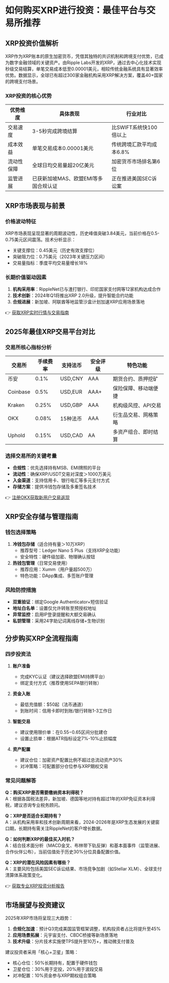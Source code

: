 # 如何购买XRP进行投资：最佳平台与交易所推荐

## XRP投资价值解析

XRP作为XRP账本的原生加密货币，凭借其独特的共识机制和跨境支付优势，已成为数字金融领域的关键资产。由Ripple Labs开发的XRP，通过去中心化技术实现秒级交易结算，单笔交易成本低至0.00001美元，相较传统金融系统具有显著效率优势。数据显示，全球已有超过300家金融机构采用XRP解决方案，覆盖40+国家的跨境支付场景。

### XRP投资的核心优势
| 优势维度       | 具体表现                          | 行业对比                  |
|----------------|-----------------------------------|-------------------------|
| 交易速度       | 3-5秒完成跨境结算                 | 比SWIFT系统快100倍以上   |
| 成本效益       | 单笔交易成本0.00001美元           | 传统跨境汇款平均成本6.8% |
| 流动性保障     | 全球日均交易量超20亿美元          | 加密货币市场排名第6位    |
| 监管进展       | 已获新加坡MAS、欧盟EMI等多国合规认证 | 正在推进美国SEC诉讼案    |

## XRP市场表现与前景

### 价格波动特征
XRP市场表现呈现显著的周期波动性，历史峰值突破3.84美元，当前价格在0.5-0.75美元区间震荡。技术分析显示：
- 关键支撑位：0.45美元（历史有效支撑位）
- 突破阻力位：0.75美元（2023年关键压力区间）
- 交易量指标：季度平均交易量增长18%

### 长期价值驱动因素
1. **机构采用率**：RippleNet已与渣打银行、印尼国家支付网等12家机构达成合作
2. **技术创新**：2024年Q1将推出XRP 2.0升级，提升智能合约功能
3. **合规进展**：新加坡、阿联酋等地监管沙盒计划加速XRP应用场景落地

👉 [获取XRP实时行情与交易指南](https://bit.ly/okx_welcome)

## 2025年最佳XRP交易平台对比

### 交易所核心指标分析
| 交易所   | 手续费率 | 支持法币 | 安全评级 | 特色功能               |
|----------|----------|----------|----------|------------------------|
| 币安     | 0.1%     | USD,CNY  | AAA      | 期货合约、质押挖矿     |
| Coinbase | 0.5%     | USD,EUR  | AAA+     | 保险保障、移动端便捷   |
| Kraken   | 0.25%    | USD,GBP  | AAA      | 机构级风控、API交易    |
| OKX      | 0.08%    | 15种法币 | AAA      | 衍生品交易、网格策略   |
| Uphold   | 0.15%    | USD,CAD  | AA       | 多资产组合、即时结算   |

### 选择交易所的关键考量
- **合规性**：优先选择持有MSB、EMI牌照的平台
- **流动性**：确保XRP/USDT交易对深度＞1000万美元
- **入金渠道**：支持信用卡、银行电汇等多元支付方式
- **存储方案**：提供冷钱包存储及多重签名技术

👉 [注册OKX获取新用户交易返现](https://bit.ly/okx_welcome)

## XRP安全存储与管理指南

### 钱包选择策略
1. **冷钱包存储**（适合持有量＞10万XRP）
   - 推荐型号：Ledger Nano S Plus（支持XRP全功能）
   - 安全特性：硬件级加密、物理确认按钮
2. **热钱包管理**（日常交易使用）
   - 推荐应用：Xumm（用户量超500万）
   - 特色功能：DApp集成、多签账户管理

### 风险防控措施
- **双重验证**：绑定Google Authenticator+短信验证
- **地址白名单**：设置仅允许转账至预授权地址
- **异常监控**：启用IP登录提醒和大额交易确认
- **私钥管理**：采用24字助记词离线存储+生物识别

## 分步购买XRP全流程指南

### 四步投资法
1. **账户准备**
   - 完成KYC认证（建议选择欧盟EMI持牌平台）
   - 绑定支付方式（推荐使用SEPA银行转账）

2. **资金入账**
   - 最低充值额：$50起（法币通道）
   - 到账时间：信用卡即时到账/银行转账1-3工作日

3. **智能交易**
   - 建议使用限价单：在$0.55-$0.65区间分批建仓
   - 设置止损单：根据ATR指标设定7%-10%止损幅度

4. **资产配置**
   - 建议仓位：加密资产配置比例不超过总流动资产30%
   - 对冲策略：可配置部分仓位参与XRP期权交易

### 常见问题解答
**Q：购买XRP是否需要缴纳资本利得税？**  
A：根据各国税法差异，新加坡、德国等地对持有超过1年的XRP免征资本利得税，建议咨询专业税务顾问。

**Q：XRP是否适合长期持有？**  
A：从机构采用率和技术创新周期来看，2024-2026年是XRP生态发展的关键窗口期，长期持有需关注RippleNet的客户增长数据。

**Q：如何判断XRP的最佳买入时机？**  
A：结合技术面分析（MACD金叉、布林带下轨反弹）和基本面事件（监管进展、合作伙伴公布），当前估值处于历史30%分位具备配置价值。

**Q：XRP的潜在风险因素有哪些？**  
A：主要风险包括美国SEC诉讼结果、市场竞争加剧（如Stellar XLM）、全球支付清算体系政策变化。

👉 [获取专业XRP投资分析报告](https://bit.ly/okx_welcome)

## 市场展望与投资建议

2025年XRP市场将呈现三大趋势：
1. **合规化加速**：预计Q3完成美国监管框架调整，机构投资者占比将提升至45%
2. **应用场景拓展**：元宇宙支付、CBDC桥接等新场景落地
3. **技术升级**：分片技术实施使TPS提升至10万+，推动微支付普及

建议投资者采用「核心+卫星」策略：
- 核心仓位：50%长期持有，配置于硬件钱包
- 卫星仓位：30%用于定投，20%用于波段交易
- 对冲配置：10%资金参与XRP期权组合策略
